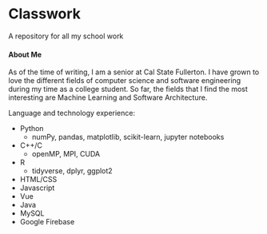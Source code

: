 # Classwork

A repository for all my school work

#### About Me
As of the time of writing, I am a senior at Cal State Fullerton. I have grown to love the different fields of computer science and software engineering during my time as a college student. So far, the fields that I find the most interesting are Machine Learning and Software Architecture.

Language and technology experience:
- Python
  - numPy, pandas, matplotlib, scikit-learn, jupyter notebooks
- C++/C
  - openMP, MPI, CUDA
- R
  - tidyverse, dplyr, ggplot2
- HTML/CSS
- Javascript
- Vue
- Java
- MySQL
- Google Firebase
